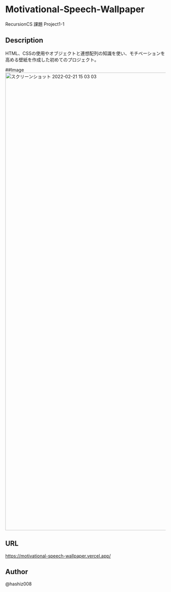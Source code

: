 # Motivational-Speech-Wallpaper
RecursionCS 課題 Project1-1

## Description
 HTML、CSSの使用やオブジェクトと連想配列の知識を使い、モチベーションを高める壁紙を作成した初めてのプロジェクト。

##Image
<img width="1440" alt="スクリーンショット 2022-02-21 15 03 03" src="https://user-images.githubusercontent.com/63139730/154898173-6a9e5a70-859a-4949-af36-a50a9c909380.png">

## URL
https://motivational-speech-wallpaper.vercel.app/

## Author
@hashiz008
